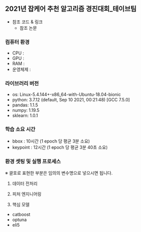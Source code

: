 ## 2021년 잡케어 추천 알고리즘 경진대회_테이브팀

* 참조 코드 & 링크
  * 참조 논문


### 컴퓨터 환경
* CPU : 
* GPU : 
* RAM : 
* 운영체제 : 

### 라이브러리 버전
* os: Linux-5.4.144+-x86_64-with-Ubuntu-18.04-bionic
* python: 3.7.12 (default, Sep 10 2021, 00:21:48) [GCC 7.5.0]
* pandas: 1.1.5
* numpy: 1.19.5
* sklearn: 1.0.1

### 학습 소요 시간
* bbox : 10시간 (1 epoch 당 평균 3분 소요)
* keypoint : 12시간 (1 epoch 당 평균 3분 40초 소요)

### 환경 셋팅 및 실행 프로세스
※ 괄호로 표현한 부분은 임의의 변수명으로 넣으시면 됩니다.

1. 데이터 전처리

2. 피처 엔지니어링

3. 핵심 모델
* catboost
* optuna
* eli5


